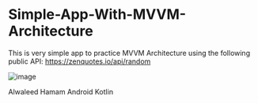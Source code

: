 # Simple-App-With-MVVM-Architecture

This is very simple app to practice MVVM Architecture using the following public API:
https://zenquotes.io/api/random


![image](https://user-images.githubusercontent.com/22231670/218285566-a48e62b9-e19b-4621-9a1a-98184f267e1f.png)

Alwaleed Hamam
Android Kotlin
